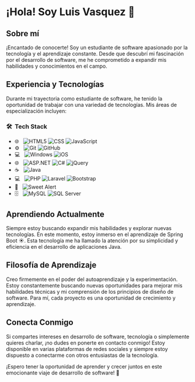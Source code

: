# ¡Hola! Soy Luis Vasquez 👋

## Sobre mí
¡Encantado de conocerte! Soy un estudiante de software apasionado por la tecnología y el aprendizaje constante. Desde que descubrí mi fascinación por el desarrollo de software, me he comprometido a expandir mis habilidades y conocimientos en el campo.

## Experiencia y Tecnologías
Durante mi trayectoria como estudiante de software, he tenido la oportunidad de trabajar con una variedad de tecnologías. Mis áreas de especialización incluyen:

 <h3> 🛠 &nbsp;Tech Stack</h3>

- 🌐 &nbsp;
  ![HTML5](https://img.shields.io/badge/HTML5-E34F26?style=for-the-badge&logo=html5&logoColor=white)
  ![CSS](https://img.shields.io/badge/CSS-239120?&style=for-the-badge&logo=css3&logoColor=white)
  ![JavaScript](https://img.shields.io/badge/JavaScript-323330?style=for-the-badge&logo=javascript&logoColor=F7DF1E)
- ⚙️ &nbsp;
  ![Git](https://img.shields.io/badge/Git-F05032?style=for-the-badge&logo=git&logoColor=white)
  ![GitHub](https://img.shields.io/badge/GitHub-100000?style=for-the-badge&logo=github&logoColor=white)
- 💻 &nbsp;
  ![Windows](https://img.shields.io/badge/Windows-0078D6?style=for-the-badge&logo=windows&logoColor=white)
  ![iOS](https://img.shields.io/badge/iOS-000000?style=for-the-badge&logo=ios&logoColor=white)
- 🌐 &nbsp;
  ![ASP.NET](https://img.shields.io/badge/ASP.NET-512BD4?style=for-the-badge&logo=.net&logoColor=white)
  ![C#](https://img.shields.io/badge/C%23-239120?style=for-the-badge&logo=c-sharp&logoColor=white)
  ![jQuery](https://img.shields.io/badge/jQuery-0769AD?style=for-the-badge&logo=jquery&logoColor=white)
- ☕ &nbsp;
  ![Java](https://img.shields.io/badge/Java-ED8B00?style=for-the-badge&logo=java&logoColor=white)
- 💻 &nbsp;
  ![PHP](https://img.shields.io/badge/PHP-777BB4?style=for-the-badge&logo=php&logoColor=white)
  ![Laravel](https://img.shields.io/badge/Laravel-FF2D20?style=for-the-badge&logo=laravel&logoColor=white)
  ![Bootstrap](https://img.shields.io/badge/Bootstrap-563D7C?style=for-the-badge&logo=bootstrap&logoColor=white)
- 🔔 &nbsp;
  ![Sweet Alert](https://img.shields.io/badge/Sweet_Alert-202020?style=for-the-badge&logo=sweetalert&logoColor=white)
- 🗄️ &nbsp;
  ![MySQL](https://img.shields.io/badge/MySQL-00000F?style=for-the-badge&logo=mysql&logoColor=white)
  ![SQL Server](https://img.shields.io/badge/SQL_Server-CC2927?style=for-the-badge&logo=microsoft-sql-server&logoColor=white)


## Aprendiendo Actualmente
Siempre estoy buscando expandir mis habilidades y explorar nuevas tecnologías. En este momento, estoy inmerso en el aprendizaje de Spring Boot ☀️. Esta tecnología me ha llamado la atención por su simplicidad y eficiencia en el desarrollo de aplicaciones Java.

## Filosofía de Aprendizaje
Creo firmemente en el poder del autoaprendizaje y la experimentación. Estoy constantemente buscando nuevas oportunidades para mejorar mis habilidades técnicas y mi comprensión de los principios de diseño de software. Para mí, cada proyecto es una oportunidad de crecimiento y aprendizaje.

## Conecta Conmigo
Si compartes intereses en desarrollo de software, tecnología o simplemente quieres charlar, ¡no dudes en ponerte en contacto conmigo! Estoy disponible en varias plataformas de redes sociales y siempre estoy dispuesto a conectarme con otros entusiastas de la tecnología.

¡Espero tener la oportunidad de aprender y crecer juntos en este emocionante viaje de desarrollo de software! 🚀

